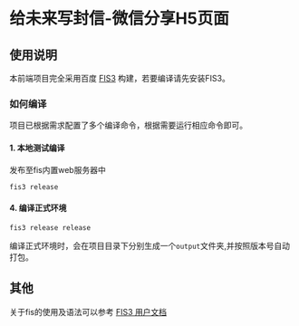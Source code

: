 # 给未来写封信-微信分享H5页面


## 使用说明

本前端项目完全采用百度 [FIS3](http://fis.baidu.com/) 构建，若要编译请先安装FIS3。

### 如何编译

项目已根据需求配置了多个编译命令，根据需要运行相应命令即可。

#### 1. 本地测试编译

  发布至fis内置web服务器中

  ```
  fis3 release
  ```

#### 4. 编译正式环境

  ```
  fis3 release release
  ```

  编译正式环境时，会在项目目录下分别生成一个`output`文件夹,并按照版本号自动打包。

## 其他

关于fis的使用及语法可以参考 [FIS3 用户文档](http://fis.baidu.com/fis3/docs/beginning/intro.html)
